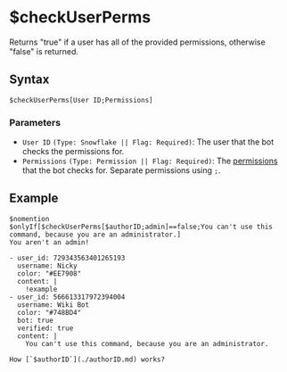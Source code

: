# $checkUserPerms
Returns "true" if a user has all of the provided permissions, otherwise "false" is returned.

## Syntax
```
$checkUserPerms[User ID;Permissions]
```

### Parameters
- `User ID` `(Type: Snowflake || Flag: Required)`: The user that the bot checks the permissions for.
- `Permissions` `(Type: Permission || Flag: Required)`: The [permissions](../resources/permissions.md) that the bot checks for. Separate permissions using `;`.

## Example
```
$nomention
$onlyIf[$checkUserPerms[$authorID;admin]==false;You can't use this command, because you are an administrator.] 
You aren't an admin!
```

``` discord yaml
- user_id: 729343563401265193
  username: Nicky
  color: "#EE7908"
  content: |
    !example
- user_id: 566613317972394004
  username: Wiki Bot
  color: "#748BD4"
  bot: true
  verified: true
  content: |
    You can't use this command, because you are an administrator.
```

```admonish question title="What is this?"
How [`$authorID`](./authorID.md) works?
```
